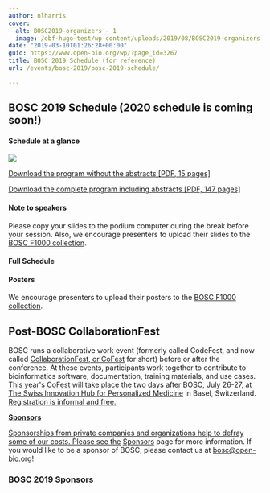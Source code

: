 ```yaml
---
author: nlharris
cover:
  alt: BOSC2019-organizers - 1
  image: /obf-hugo-test/wp-content/uploads/2019/08/BOSC2019-organizers-1.jpg
date: "2019-03-10T01:26:28+00:00"
guid: https://www.open-bio.org/wp/?page_id=3267
title: BOSC 2019 Schedule (for reference)
url: /events/bosc-2019/bosc-2019-schedule/

---
```

## BOSC 2019 Schedule (2020 schedule is coming soon!)

#### Schedule at a glance

![](/obf-hugo-test/wp/wp-content/uploads/2019/06/bosc-schedule-15june.jpg)

[Download the program without the abstracts \[PDF, 15 pages\]](/obf-hugo-test/wp/wp-content/uploads/2019/07/BOSC2019-program-no-abstracts-17Jul2019.pdf)

[Download the complete program including abstracts \[PDF, 147 pages\]](https://drive.google.com/open?id=16jt37tmTXG4z6JqBKJ0TYGDPrdzcyyND)

#### Note to speakers

Please copy your slides to the podium computer during the break before your session. Also, we encourage presenters to upload their slides to the [BOSC F1000 collection](https://f1000research.com/collections/bosc?selectedDomain=slides).

#### Full Schedule

#### Posters

We encourage presenters to upload their posters to the [BOSC F1000 collection](https://f1000research.com/collections/bosc?selectedDomain=posters).

## Post-BOSC CollaborationFest

BOSC runs a collaborative work event (formerly called CodeFest, and now called [CollaborationFest, or CoFest](/obf-hugo-test/events/bosc/collaborationfest/) for short) before or after the conference. At these events, participants work together to contribute to bioinformatics software, documentation, training materials, and use cases. [This year's CoFest](/obf-hugo-test/events/bosc/collaborationfest/) will take place the two days after BOSC, July 26-27, at [The Swiss Innovation Hub for Personalized Medicine](https://www.dayone.swiss/dayone.html) in Basel, Switzerland. [Registration is informal and free.](https://docs.google.com/spreadsheets/d/1KmUvbKo7AXwivjCLkFv3Dd-z4fhNrS2pXotMse9QGCg/edit#gid=0)

 [**Sponsors**](https://docs.google.com/spreadsheets/d/1KmUvbKo7AXwivjCLkFv3Dd-z4fhNrS2pXotMse9QGCg/edit#gid=0)

[Sponsorships from private companies and organizations help to defray some of our costs. Please see the](https://docs.google.com/spreadsheets/d/1KmUvbKo7AXwivjCLkFv3Dd-z4fhNrS2pXotMse9QGCg/edit#gid=0) [Sponsors](/obf-hugo-test/events/bosc/sponsors/) page for more information. If you would like to be a sponsor of BOSC, please contact us at bosc@open-bio.org!

### **BOSC 2019 Sponsors**
